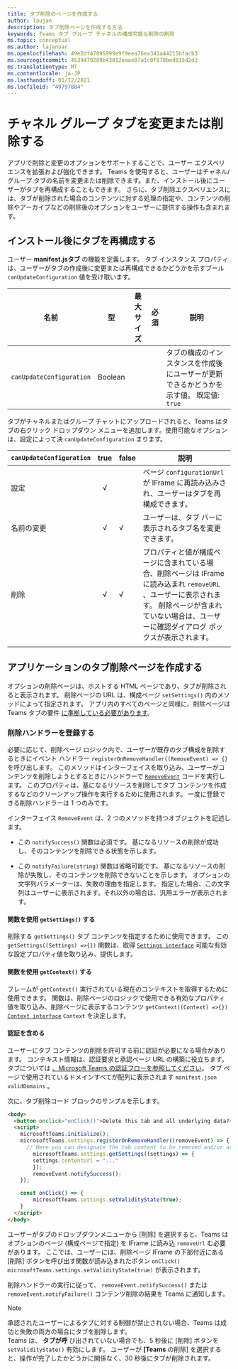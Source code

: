 ```yaml
---
title: タブ削除のページを作成する
author: laujan
description: タブ削除ページを作成する方法
keywords: Teams タブ グループ チャネルの構成可能な削除の削除
ms.topic: conceptual
ms.author: lajanuar
ms.openlocfilehash: 49e2df47095999e9f9eea76ea341a44215bfacb3
ms.sourcegitcommit: 4539479289b43812eaae07a1c0f878bed815d2d2
ms.translationtype: MT
ms.contentlocale: ja-JP
ms.lasthandoff: 01/12/2021
ms.locfileid: "49797884"
---
```

# <a name="modify-or-remove-a-channel-group-tab"></a>チャネル グループ タブを変更または削除する

アプリで削除と変更のオプションをサポートすることで、ユーザー エクスペリエンスを拡張および強化できます。 Teams を使用すると、ユーザーはチャネル/グループ タブの名前を変更または削除できます。また、インストール後にユーザーがタブを再構成することもできます。 さらに、タブ削除エクスペリエンスには、タブが削除された場合のコンテンツに対する処理の指定や、コンテンツの削除やアーカイブなどの削除後のオプションをユーザーに提供する操作も含まれます。

## <a name="enable-your-tab-to-be-reconfigured-after-installation"></a>インストール後にタブを再構成する

ユーザー **manifest.jsタブ** の機能を定義します。 タブ インスタンス プロパティは、ユーザーがタブの作成後に変更または再構成できるかどうかを示すブール `canUpdateConfiguration` 値を受け取います。

|名前| 型| 最大サイズ | 必須 | 説明|
|---|---|---|---|---|
|`canUpdateConfiguration`|Boolean|||タブの構成のインスタンスを作成後にユーザーが更新できるかどうかを示す値。 既定値: `true`|

タブがチャネルまたはグループ チャットにアップロードされると、Teams はタブの右クリック ドロップダウン メニューを追加します。使用可能なオプションは、設定によって決 `canUpdateConfiguration` まります。

| `canUpdateConfiguration`| true   | false | 説明 |
| ----------------------- | :----: | ----- | ----------- |
|     設定            |   √    |       |ページ `configurationUrl` が IFrame に再読み込みされ、ユーザーはタブを再構成できます。  |
|     名前の変更              |   √    |   √   | ユーザーは、タブ バーに表示されるタブ名を変更できます。          |
|     削除              |   √    |   √   |  プロパティと値が構成ページに含まれている場合、削除ページは IFrame に読み込まれ `removeURL` 、ユーザーに表示されます。   削除ページが含まれていない場合は、ユーザーに確認ダイアログ ボックスが表示されます。          |
|||||

## <a name="create-a-tab-removal-page-for-your-application"></a>アプリケーションのタブ削除ページを作成する

オプションの削除ページは、ホストする HTML ページであり、タブが削除されると表示されます。 削除ページの URL は、構成ページ `setSettings()` 内のメソッドによって指定されます。 アプリ内のすべてのページと同様に、削除ページは Teams タブの要件 [に準拠している必要があります](../../../tabs/how-to/tab-requirements.md)。

### <a name="register-a-remove-handler"></a>削除ハンドラーを登録する

必要に応じて、削除ページ ロジック内で、ユーザーが既存のタブ構成を削除するときにイベント ハンドラー `registerOnRemoveHandler((RemoveEvent) => {}` を呼び出します。 このメソッドはインターフェイスを取り込み、ユーザーがコンテンツを削除しようとするときにハンドラーで [`RemoveEvent`](/javascript/api/@microsoft/teams-js/microsoftteams.settings.removeevent?view=msteams-client-js-latest&preserve-view=true) コードを実行します。 このプロパティは、基になるリソースを削除してタブ コンテンツを作成するなどのクリーンアップ操作を実行するために使用されます。 一度に登録できる削除ハンドラーは 1 つのみです。

インターフェイス `RemoveEvent` は、2 つのメソッドを持つオブジェクトを記述します。

* この `notifySuccess()` 関数は必須です。 基になるリソースの削除が成功し、そのコンテンツを削除できる状態を示します。

* この `notifyFailure(string)` 関数は省略可能です。 基になるリソースの削除が失敗し、そのコンテンツを削除できないことを示します。 オプションの文字列パラメーターは、失敗の理由を指定します。 指定した場合、この文字列はユーザーに表示されます。それ以外の場合は、汎用エラーが表示されます。

#### <a name="use-the-getsettings-function"></a>関数を使用 `getSettings()` する

削除する `getSettings()` タブ コンテンツを指定するために使用できます。 この `getSettings((Settings) =>{})` 関数は、取得 [`Settings interface`](/javascript/api/@microsoft/teams-js/microsoftteams.settings.settings?view=msteams-client-js-latest&preserve-view=true) 可能な有効な設定プロパティ値を取り込み、提供します。

#### <a name="use-the-getcontext-function"></a>関数を使用 `getContext()` する

フレームが `getContext()` 実行されている現在のコンテキストを取得するために使用できます。 関数は、削除ページのロジックで使用できる有効なプロパティ値を取り込み、削除ページに表示するコンテンツ `getContext((Context) =>{})` [`Context interface`](/javascript/api/@microsoft/teams-js/microsoftteams.context?view=msteams-client-js-latest&preserve-view=true) `Context` を決定します。

#### <a name="include-authentication"></a>認証を含める

ユーザーにタブ コンテンツの削除を許可する前に認証が必要になる場合があります。 コンテキスト情報は、認証要求と承認ページ URL の構築に役立ちます。 タブについては [、Microsoft Teams の認証フローを参照してください](~/tabs/how-to/authentication/auth-flow-tab.md)。 タブ ページで使用されているドメインすべてが配列に表示されます `manifest.json` `validDomains` 。

次に、タブ削除コード ブロックのサンプルを示します。

```html
<body>
  <button onclick="onClick()">Delete this tab and all underlying data?</button>
  <script>
    microsoftTeams.initialize();
    microsoftTeams.settings.registerOnRemoveHandler((removeEvent) => {
      // Here you can designate the tab content to be removed and/or archived.
        microsoftTeams.settings.getSettings((settings) => {
        settings.contentUrl = "..."
        });
        removeEvent.notifySuccess();
    });

    const onClick() => {
        microsoftTeams.settings.setValidityState(true);
    }
  </script>
</body>

```

ユーザーがタブのドロップダウンメニューから [削除] を選択すると、Teams はオプションのページ (構成ページで指定) を IFrame に読み込 `removeUrl` む必要があります。  ここでは、ユーザーには、削除ページ IFrame の下部付近にある [削除] ボタンを呼び出す関数が読み込まれたボタン `onClick()` `microsoftTeams.settings.setValidityState(true)` が表示されます。 

削除ハンドラーの実行に従って、 `removeEvent.notifySuccess()` または `removeEvent.notifyFailure()` コンテンツ削除の結果を Teams に通知します。

>[!NOTE]
>承認されたユーザーによるタブに対する制御が禁止されない場合、Teams は成功と失敗の両方の場合にタブを削除します。\
>Teams は、 **タブが呼** び出されていない場合でも、5 秒後に [削除] ボタンを `setValidityState()` 有効にします。
>ユーザーが **[Teams** の削除] を選択すると、操作が完了したかどうかに関係なく、30 秒後にタブが削除されます。
